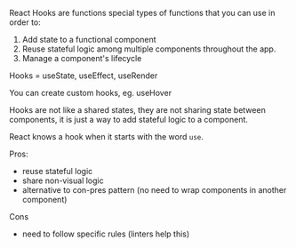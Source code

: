 React Hooks are functions special types of functions that you can use in order to:

1. Add state to a functional component
2. Reuse stateful logic among multiple components throughout the app.
3. Manage a component's lifecycle

Hooks = useState, useEffect, useRender

You can create custom hooks, eg. useHover

Hooks are not like a shared states, they are not sharing state between components, it is just a way to add stateful logic to a component.

React knows a hook when it starts with the word `use`.

Pros:
 - reuse stateful logic
 - share non-visual logic
 - alternative to con-pres pattern (no need to wrap components in another component)

Cons
 - need to follow specific rules (linters help this)